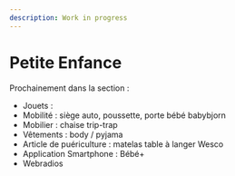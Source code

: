 ```yaml
---
description: Work in progress
---
```


# Petite Enfance

Prochainement dans la section :

* Jouets :&#x20;
* Mobilité : siège auto, poussette, porte bébé babybjorn
* Mobilier : chaise trip-trap
* Vêtements : body / pyjama
* Article de puériculture : matelas table à langer Wesco
* Application Smartphone : Bébé+
* Webradios
